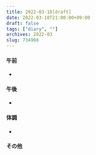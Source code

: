 ```yaml
---
title: 2022-03-18[draft]
date: 2022-03-18T21:00:00+09:00
draft: false
tags: ["diary", ""]
archives: 2022-03
slug: 734908
---
```

#### 午前
- 
#### 午後
- 
#### 体調
- 
#### その他